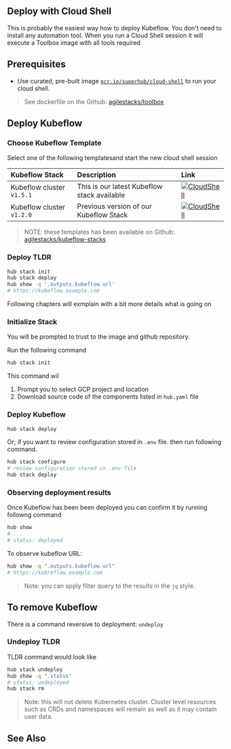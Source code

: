 ## Deploy with Cloud Shell

This is probably the easiest way how to deploy Kubeflow. You don't need to install any automation tool. When you run a Cloud Shell session it will execute a Toolbox image with all tools required

## Prerequisites

* Use curated, pre-built image [`gcr.io/superhub/cloud-shell`](https://gcr.io/superhub/cloud-shell) to run your cloud shell.

> See dockerfile on the Github: [agilestacks/toolbox](https://github.com/agilestacks/toolbox/tree/master/gcp-cloud-shell)

## Deploy Kubeflow

### Choose Kubeflow Template

Select one of the following templatesand start the new cloud shell session

Kubeflow Stack | Description | Link
:--------------|:------------|:-----
Kubeflow cluster `v1.5.1` | This is our latest Kubeflow stack available | [![CloudShell](https://gstatic.com/cloudssh/images/open-btn.svg)](https://ssh.cloud.google.com/cloudshell/editor?cloudshell_git_repo=https://github.com/agilestacks/kubeflow-stacks&&cloudshell_git_branch=main&cloudshell_image=gcr.io/superhub/cloud-shell:kubeflow-preview&cloudshell_open_in_editor=hub.yaml&cloudshell_workspace=kubeflow-gcp)
Kubeflow cluster `v1.2.0`| Previous version of our Kubeflow Stack | [![CloudShell](https://gstatic.com/cloudssh/images/open-btn.svg)](https://ssh.cloud.google.com/cloudshell/editor?cloudshell_git_repo=https://github.com/agilestacks/kubeflow-stacks&&cloudshell_git_branch=main&cloudshell_image=gcr.io/superhub/cloud-shell:kubeflow-preview&cloudshell_open_in_editor=hub.yaml&cloudshell_workspace=kubeflow-gcp)

> NOTE: these templates has been available on Github: [agilestacks/kubeflow-stacks](https://github.com/agilestacks/kubeflow-stacks/tree/main/kubeflow-gcp)

### Deploy TLDR

```bash
hub stack init
hub stack deploy
hub show -q '.outputs.kubeflow.url'
# https://kubeflow.example.com
```

Following chapters will exmplain with a bit more details what is going on

### Initialize Stack

You will be prompted to trust to the image and github repository.

Run the following command 

```bash
hub stack init
```

This command wil
1. Prompt you to select GCP project and location
2. Download source code of the components listed in `hub.yaml` file

### Deploy Kubeflow

```bash
hub stack deploy
```

Or; if you want to review configuration stored in `.env` file. then run following command.

```bash
hub stack configure
# review configuration stored in .env file
hub stack deploy
```

### Observing deployment results

Once Kubeflow has been been deployed you can confirm it by running followng command 

```bash
hub show
# ...
# status: deployed
```

To observe kubeflow URL: 

```bash
hub show -q ".outputs.kubeflow.url"
# https://kubreflow.example.com
```

> Note: you can apply filter query to the results in the `jq` style.

## To remove Kubeflow

There is a command reversive to deployment: `undeploy`

### Undeploy TLDR

TLDR command would look like 

```bash
hub stack undeploy
hub show -q ".status"
# status: undeployed
hub stack rm
```

> Note: this will not delete Kubernetes cluster. Cluster level resources such as CRDs and namespaces will remain as well as it may contain user data.

## See Also

